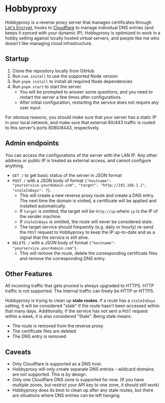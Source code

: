 # Hobbyproxy

Hobbyproxy is a reverse proxy server that manages certificates through [Let's Encrypt](https://letsencrypt.org/), hooks to [Cloudflare](https://www.cloudflare.com/) to manage individual DNS entries (and keeps it synced with your dynamic IP). Hobbyproxy is optimized to work in a hobby setting against locally hosted virtual servers, and people like me who doesn't like managing cloud infrastructure.

## Startup

1. Clone the repository locally from GitHub
1. Run `nvm install` to use the supported Node version
1. Run `pnpm install` to install all required Node dependencies
1. Run `pnpm start` to start the server.
   - You will be prompted to answer some questions, and you need to restart the server a few times after configurations.
   - After initial configuration, restarting the service does not require any user input.

For obvious reasons, you should make sure that your server has a static IP in your local network, and make sure that external 80/443 traffic is routed to this server's ports 8080/8443, respectively.

## Admin endpoints

You can access the configurations of the server with the LAN IP. Any other address or public IP is treated as external access, and cannot configure anything.

- `GET /` to get basic status of the server in JSON format
- `POST /` with a JSON body of format `{"hostname": "yourservice.yourdomain.com", "target": "http://192.168.1.1", "staleInDays": 7}`.
  - This will create a new reverse proxy route and create a DNS entry. The next time the domain is visited, a certificate will be applied and installed automatically.
  - If `target` is omitted, the target will be `http://ip` where `ip` is the IP of the sender machine.
  - If `staleInDays` is omitted, the route will never be considered stale.
  - The target service should frequently (e.g. daily or hourly) re-send the `POST` request to Hobbyproxy to keep the IP up-to-date and as a signal that the service is still alive.
- `DELETE /` with a JSON body of format `{"hostname": "yourservice.yourdomain.com"}`.
  - This will remove the route, delete the corresponding certificate files and remove the corresponding DNS entry.

## Other Features

All incoming traffic that gets proxied is always upgraded to HTTPS. HTTP traffic is not supported. The internal traffic can freely be HTTP or HTTPS.

Hobbyproxy is trying to clean up **stale routes**. If a route has a `staleInDays` setting, it will be considered "stale" if the route hasn't been accessed within that many days. Additionally, if the service has not sent a `POST` request within a week, it is also considered "Stale". Being stale means:

- The route is removed from the reverse proxy
- The certificate files are deleted
- The DNS entry is removed

## Caveats

- Only Cloudflare is supported as a DNS host.
- Hobbyproxy will only create separate DNS entries - wildcard domains are not supported. This is by design.
- Only one Cloudflare DNS zone is supported for now. (If you have multiple zones, but restrict your API key to one zone, it should still work)
- Hobbyproxy does its best to clean up after any stale routes, but there are situations where DNS entries can be left hanging.
